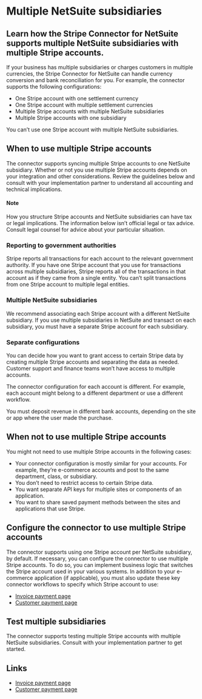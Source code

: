 # Multiple NetSuite subsidiaries

## Learn how the Stripe Connector for NetSuite supports multiple NetSuite subsidiaries with multiple Stripe accounts.

If your business has multiple subsidiaries or charges customers in multiple
currencies, the Stripe Connector for NetSuite can handle currency conversion and
bank reconciliation for you. For example, the connector supports the following
configurations:

- One Stripe account with one settlement currency
- One Stripe account with multiple settlement currencies
- Multiple Stripe accounts with multiple NetSuite subsidiaries
- Multiple Stripe accounts with one subsidiary

You can’t use one Stripe account with multiple NetSuite subsidiaries.

## When to use multiple Stripe accounts

The connector supports syncing multiple Stripe accounts to one NetSuite
subsidiary. Whether or not you use multiple Stripe accounts depends on your
integration and other considerations. Review the guidelines below and consult
with your implementation partner to understand all accounting and technical
implications.

#### Note

How you structure Stripe accounts and NetSuite subsidiaries can have tax or
legal implications. The information below isn’t official legal or tax advice.
Consult legal counsel for advice about your particular situation.

### Reporting to government authorities

Stripe reports all transactions for each account to the relevant government
authority. If you have one Stripe account that you use for transactions across
multiple subsidiaries, Stripe reports all of the transactions in that account as
if they came from a single entity. You can’t split transactions from one Stripe
account to multiple legal entities.

### Multiple NetSuite subsidiaries

We recommend associating each Stripe account with a different NetSuite
subsidiary. If you use multiple subsidiaries in NetSuite and transact on each
subsidiary, you must have a separate Stripe account for each subsidiary.

### Separate configurations

You can decide how you want to grant access to certain Stripe data by creating
multiple Stripe accounts and separating the data as needed. Customer support and
finance teams won’t have access to multiple accounts.

The connector configuration for each account is different. For example, each
account might belong to a different department or use a different workflow.

You must deposit revenue in different bank accounts, depending on the site or
app where the user made the purchase.

## When not to use multiple Stripe accounts

You might not need to use multiple Stripe accounts in the following cases:

- Your connector configuration is mostly similar for your accounts. For example,
they’re e-commerce accounts and post to the same department, class, or
subsidiary.
- You don’t need to restrict access to certain Stripe data.
- You want separate API keys for multiple sites or components of an application.
- You want to share saved payment methods between the sites and applications
that use Stripe.

## Configure the connector to use multiple Stripe accounts

The connector supports using one Stripe account per NetSuite subsidiary, by
default. If necessary, you can configure the connector to use multiple Stripe
accounts. To do so, you can implement business logic that switches the Stripe
account used in your various systems. In addition to your e-commerce application
(if applicable), you must also update these key connector workflows to specify
which Stripe account to use:

- [Invoice payment
page](https://docs.stripe.com/connectors/netsuite/invoice-payment-page)
- [Customer payment
page](https://docs.stripe.com/connectors/netsuite/customer-payment-page)

## Test multiple subsidiaries

The connector supports testing multiple Stripe accounts with multiple NetSuite
subsidiaries. Consult with your implementation partner to get started.

## Links

- [Invoice payment
page](https://docs.stripe.com/connectors/netsuite/invoice-payment-page)
- [Customer payment
page](https://docs.stripe.com/connectors/netsuite/customer-payment-page)